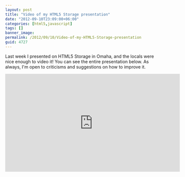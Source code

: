 ```yaml
---
layout: post
title: "Video of my HTML5 Storage presentation"
date: "2012-09-10T23:09:00+06:00"
categories: [html5,javascript]
tags: []
banner_image: 
permalink: /2012/09/10/Video-of-my-HTML5-Storage-presentation
guid: 4727
---
```


Last week I presented on HTML5 Storage in Omaha, and the locals were nice enough to video it! You can see the entire presentation below. As always, I'm open to criticisms and suggestions on how to improve it. 

<iframe width="560" height="315" src="http://www.youtube.com/embed/m6lvEO-jrl4" frameborder="0" allowfullscreen></iframe>
